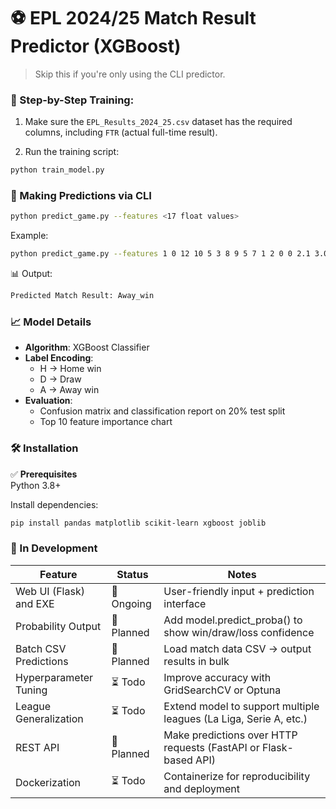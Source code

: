 # ⚽ EPL 2024/25 Match Result Predictor (XGBoost)

> Skip this if you're only using the CLI predictor.

### 🔧 Step-by-Step Training:

1. Make sure the `EPL_Results_2024_25.csv` dataset has the required columns, including `FTR` (actual full-time result).

2. Run the training script:

```bash
python train_model.py
```

### 🎯 Making Predictions via CLI

```bash
python predict_game.py --features <17 float values>
```

Example:

```bash
python predict_game.py --features 1 0 12 10 5 3 8 9 5 7 1 2 0 0 2.1 3.0 3.4
```

📊 Output:
```bash
Predicted Match Result: Away_win
```

### 📈 Model Details

- **Algorithm**: XGBoost Classifier  
- **Label Encoding**:
  - H → Home win
  - D → Draw  
  - A → Away win  
- **Evaluation**:
  - Confusion matrix and classification report on 20% test split
  - Top 10 feature importance chart  

### 🛠️ Installation

✅ **Prerequisites**  
Python 3.8+  

Install dependencies:
```bash
pip install pandas matplotlib scikit-learn xgboost joblib
```

### 🚧 In Development

| Feature                   | Status        | Notes  |
|---------------------------|---------------|--------|
| Web UI (Flask) and EXE    | 🔄 Ongoing    | User-friendly input + prediction interface |
| Probability Output        | 🔄 Planned    | Add model.predict_proba() to show win/draw/loss confidence |
| Batch CSV Predictions     | 🔄 Planned    | Load match data CSV → output results in bulk |
| Hyperparameter Tuning     | ⏳ Todo       | Improve accuracy with GridSearchCV or Optuna |
| League Generalization     | ⏳ Todo       | Extend model to support multiple leagues (La Liga, Serie A, etc.) |
| REST API                  | 🔄 Planned    | Make predictions over HTTP requests (FastAPI or Flask-based API) |
| Dockerization             | ⏳ Todo       | Containerize for reproducibility and deployment |
```
